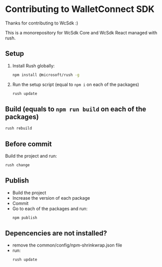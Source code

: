 # Contributing to WalletConnect SDK
Thanks for contributing to WcSdk :)

This is a monorepository for WcSdk Core and WcSdk React managed with rush.

## Setup
1. Install Rush globally:
    ```sh
    npm install @microsoft/rush -g
    ```
2. Run the setup script (equal to `npm i` on each of the packages)
    ```sh
    rush update
    ```

## Build (equals to `npm run build` on each of the packages)
```sh
rush rebuild
```

## Before commit
Build the project and run:
```sh
rush change
```

## Publish
- Build the project
- Increase the version of each package
- Commit
- Go to each of the packages and run:
    ```sh
    npm publish
    ```

## Depencencies are not installed?
- remove the common/config/npm-shrinkwrap.json file
- run:
    ```sh
    rush update
    ```
